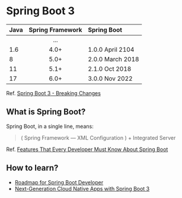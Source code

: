 # Spring Boot 3

| Java | Spring Framework | Spring Boot      |
|:-----|:----------------:|:-----------------|
|      |       ...        |                  |
| 1.6  |       4.0+       | 1.0.0 April 2104 |
| 8    |       5.0+       | 2.0.0 March 2018 |
| 11   |       5.1+       | 2.1.0 Oct 2018   |
| 17   |       6.0+       | 3.0.0 Nov 2022   |

Ref. [Spring Boot 3 - Breaking Changes](https://yewtu.be/watch?v=AcaR1wBi6mQ)

## What is Spring Boot?

Spring Boot, in a single line, means:

> ( Spring Framework — XML Configuration ) + Integrated Server

Ref. [Features That Every Developer Must Know About Spring Boot](https://blog.devgenius.io/features-that-every-developer-must-know-about-spring-boot-c1c0d7f1c0a8)

## How to learn?

- [Roadmap for Spring Boot Developer](https://roadmap.sh/spring-boot)
- [Next-Generation Cloud Native Apps with Spring Boot 3](https://yewtu.be/watch?v=a5qfg9ybltM)

